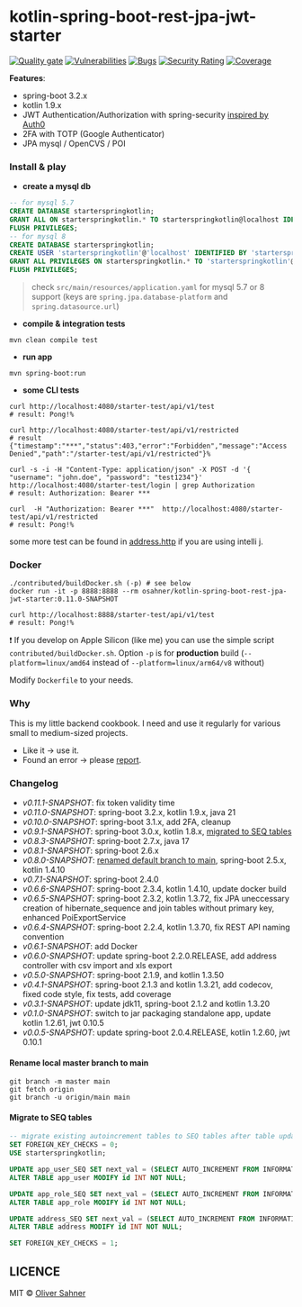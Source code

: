 # kotlin-spring-boot-rest-jpa-jwt-starter

[![Quality gate](https://sonarcloud.io/api/project_badges/quality_gate?project=osahner_kotlin-spring-boot-rest-jpa-jwt-starter)](https://sonarcloud.io/summary/new_code?id=osahner_kotlin-spring-boot-rest-jpa-jwt-starter)
[![Vulnerabilities](https://sonarcloud.io/api/project_badges/measure?project=osahner_kotlin-spring-boot-rest-jpa-jwt-starter&metric=vulnerabilities)](https://sonarcloud.io/summary/new_code?id=osahner_kotlin-spring-boot-rest-jpa-jwt-starter)
[![Bugs](https://sonarcloud.io/api/project_badges/measure?project=osahner_kotlin-spring-boot-rest-jpa-jwt-starter&metric=bugs)](https://sonarcloud.io/summary/new_code?id=osahner_kotlin-spring-boot-rest-jpa-jwt-starter)
[![Security Rating](https://sonarcloud.io/api/project_badges/measure?project=osahner_kotlin-spring-boot-rest-jpa-jwt-starter&metric=security_rating)](https://sonarcloud.io/summary/new_code?id=osahner_kotlin-spring-boot-rest-jpa-jwt-starter)
[![Coverage](https://sonarcloud.io/api/project_badges/measure?project=osahner_kotlin-spring-boot-rest-jpa-jwt-starter&metric=coverage)](https://sonarcloud.io/summary/new_code?id=osahner_kotlin-spring-boot-rest-jpa-jwt-starter)

**Features**:
* spring-boot 3.2.x
* kotlin 1.9.x
* JWT Authentication/Authorization with spring-security [inspired by Auth0](https://auth0.com/blog/implementing-jwt-authentication-on-spring-boot/)
* 2FA with TOTP (Google Authenticator)
* JPA mysql / OpenCVS / POI

### Install & play

* **create a mysql db**
```sql
-- for mysql 5.7
CREATE DATABASE starterspringkotlin;
GRANT ALL ON starterspringkotlin.* TO starterspringkotlin@localhost IDENTIFIED BY 'starterspringkotlin';
FLUSH PRIVILEGES;
-- for mysql 8
CREATE DATABASE starterspringkotlin;
CREATE USER 'starterspringkotlin'@'localhost' IDENTIFIED BY 'starterspringkotlin';
GRANT ALL PRIVILEGES ON starterspringkotlin.* TO 'starterspringkotlin'@'localhost';
FLUSH PRIVILEGES;
```
> check `src/main/resources/application.yaml` for mysql 5.7 or 8 support (keys are `spring.jpa.database-platform` and `spring.datasource.url`)

* **compile & integration tests**
```shell
mvn clean compile test
```

* **run app**
```shell
mvn spring-boot:run
```

* **some CLI tests**
```shell
curl http://localhost:4080/starter-test/api/v1/test
# result: Pong!%

curl http://localhost:4080/starter-test/api/v1/restricted
# result {"timestamp":"***","status":403,"error":"Forbidden","message":"Access Denied","path":"/starter-test/api/v1/restricted"}%

curl -s -i -H "Content-Type: application/json" -X POST -d '{ "username": "john.doe", "password": "test1234"}' http://localhost:4080/starter-test/login | grep Authorization
# result: Authorization: Bearer ***

curl  -H "Authorization: Bearer ***"  http://localhost:4080/starter-test/api/v1/restricted
# result: Pong!%
```
some more test can be found in [address.http](contributed/requests/address.http) if you are using intelli j.

### Docker

```shell
./contributed/buildDocker.sh (-p) # see below
docker run -it -p 8888:8888 --rm osahner/kotlin-spring-boot-rest-jpa-jwt-starter:0.11.0-SNAPSHOT

curl http://localhost:8888/starter-test/api/v1/test
# result: Pong!%
```

:exclamation: If you develop on Apple Silicon (like me) you can use the simple script `contributed/buildDocker.sh`. Option `-p` is for **production** build (`--platform=linux/amd64` instead of `--platform=linux/arm64/v8` without)

Modify `Dockerfile` to your needs. 

### Why

This is my little backend cookbook. I need and use it regularly for various small to medium-sized projects.
* Like it -> use it.
* Found an error -> please [report](https://github.com/osahner/kotlin-spring-boot-rest-jpa-jwt-starter/issues).

### Changelog
* _v0.11.1-SNAPSHOT_: fix token validity time
* _v0.11.0-SNAPSHOT_: spring-boot 3.2.x, kotlin 1.9.x, java 21
* _v0.10.0-SNAPSHOT_: spring-boot 3.1.x, add 2FA, cleanup 
* _v0.9.1-SNAPSHOT_: spring-boot 3.0.x, kotlin 1.8.x, [migrated to SEQ tables](#migrate-to-seq-tables) 
* _v0.8.3-SNAPSHOT_: spring-boot 2.7.x, java 17
* _v0.8.1-SNAPSHOT_: spring-boot 2.6.x
* _v0.8.0-SNAPSHOT_: [renamed default branch to main](#rename-local-master-branch-to-main), spring-boot 2.5.x, kotlin 1.4.10
* _v0.7.1-SNAPSHOT_: spring-boot 2.4.0
* _v0.6.6-SNAPSHOT_: spring-boot 2.3.4, kotlin 1.4.10, update docker build
* _v0.6.5-SNAPSHOT_: spring-boot 2.3.2, kotlin 1.3.72, fix JPA uneccessary creation of hibernate_sequence and join tables without primary key, enhanced PoiExportService
* _v0.6.4-SNAPSHOT_: spring-boot 2.2.4, kotlin 1.3.70, fix REST API naming convention
* _v0.6.1-SNAPSHOT_: add Docker
* _v0.6.0-SNAPSHOT_: update spring-boot 2.2.0.RELEASE, add address controller with csv import and xls export
* _v0.5.0-SNAPSHOT_: spring-boot 2.1.9, and kotlin 1.3.50
* _v0.4.1-SNAPSHOT_: spring-boot 2.1.3 and kotlin 1.3.21, add codecov, fixed code style, fix tests, add coverage
* _v0.3.1-SNAPSHOT_: update jdk11, spring-boot 2.1.2 and kotlin 1.3.20
* _v0.1.0-SNAPSHOT_: switch to jar packaging standalone app, update kotlin 1.2.61, jwt 0.10.5
* _v0.0.5-SNAPSHOT_: update spring-boot 2.0.4.RELEASE, kotlin 1.2.60, jwt 0.10.1

#### Rename local master branch to main
```shell
git branch -m master main
git fetch origin
git branch -u origin/main main
```

#### Migrate to SEQ tables
```sql
-- migrate existing autoincrement tables to SEQ tables after table update
SET FOREIGN_KEY_CHECKS = 0;
USE starterspringkotlin;

UPDATE app_user_SEQ SET next_val = (SELECT AUTO_INCREMENT FROM INFORMATION_SCHEMA.TABLES WHERE TABLE_SCHEMA = 'starterspringkotlin' AND TABLE_NAME = 'app_user') + 1;
ALTER TABLE app_user MODIFY id INT NOT NULL;

UPDATE app_role_SEQ SET next_val = (SELECT AUTO_INCREMENT FROM INFORMATION_SCHEMA.TABLES WHERE TABLE_SCHEMA = 'starterspringkotlin' AND TABLE_NAME = 'app_role') + 1;
ALTER TABLE app_role MODIFY id INT NOT NULL;

UPDATE address_SEQ SET next_val = (SELECT AUTO_INCREMENT FROM INFORMATION_SCHEMA.TABLES WHERE TABLE_SCHEMA = 'starterspringkotlin' AND TABLE_NAME = 'address') + 1;
ALTER TABLE address MODIFY id INT NOT NULL;

SET FOREIGN_KEY_CHECKS = 1;
```

## LICENCE

MIT © [Oliver Sahner](https://osahner.github.io)
